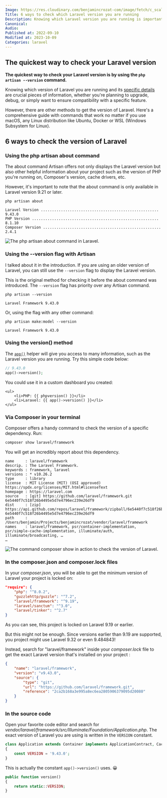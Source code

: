 ```yaml
---
Image: https://res.cloudinary.com/benjamincrozat-com/image/fetch/c_scale,f_webp,q_auto,w_1200/https://life-long-bunny.fra1.digitaloceanspaces.com/media-library/production/3/programmer_v_02_pbqu54.jpg
Title: 6 ways to check which Laravel version you are running
Description: Knowing which Laravel version you are running is important before you start writing code on a new project. There are multiple ways to do so.
Canonical: 
Audio:
Published at: 2022-09-10
Modified at: 2023-10-09
Categories: laravel
---
```


## The quickest way to check your Laravel version

**The quickest way to check your Laravel version is by using the `php artisan --version` command.**

Knowing which version of Laravel you are running and its [specific details](/laravel-versions) are crucial pieces of information, whether you're planning to upgrade, debug, or simply want to ensure compatibility with a specific feature.

However, there are other methods to get the version of Laravel. Here's a comprehensive guide with commands that work no matter if you use macOS, any Linux distribution like Ubuntu, Docker or WSL (Windows Subsystem for Linux).

## 6 ways to check the version of Laravel

### Using the php artisan about command

The about command Artisan offers not only displays the Laravel version but also other helpful information about your project such as the version of PHP you're running on, Composer's version, cache drivers, etc.

However, it's important to note that the about command is only available in Laravel version 9.21 or later.

```
php artisan about
  
Laravel Version ..................................................... 9.43.0  
PHP Version ......................................................... 8.1.10  
Composer Version ..................................................... 2.4.1
```

![The php artisan about command in Laravel.](https://life-long-bunny.fra1.digitaloceanspaces.com/media-library/production/73/conversions/CleanShot_2023-04-21_at_12.03.38_2x_ydqmbj-medium.jpg)

### Using the --version flag with Artisan

I talked about it in the introduction. If you are using an older version of Laravel, you can still use the `--version` flag to display the Laravel version.

This is the original method for checking it before the about command was introduced. The `--version` flag has priority over any Artisan command.

```
php artisan --version

Laravel Framework 9.43.0
```

Or, using the flag with any other command:

```
php artisan make:model --version

Laravel Framework 9.43.0
```

### Using the version() method

The [`app()`](https://laravel.com/docs/helpers#method-app) helper will give you access to many information, such as the Laravel version you are running. Try this simple code below:

```php
// 9.43.0
app()->version();
```

You could use it in a custom dashboard you created:

```blade
<ul>
    <li>PHP: {{ phpversion() }}</li>
    <li>Laravel: {{ app()->version() }}</li>
</ul>
```

### Via Composer in your terminal

Composer offers a handy command to check the version of a specific dependency. Run:

```bash
composer show laravel/framework
```

You will get an incredibly report about this dependency.

```
name     : laravel/framework
descrip. : The Laravel Framework.
keywords : framework, laravel
versions : * v10.26.2
type     : library
license  : MIT License (MIT) (OSI approved) https://spdx.org/licenses/MIT.html#licenseText
homepage : https://laravel.com
source   : [git] https://github.com/laravel/framework.git 6e5440f7c518f26b4495e5d7e4796ec239e26df9
dist     : [zip] https://api.github.com/repos/laravel/framework/zipball/6e5440f7c518f26b4495e5d7e4796ec239e26df9 6e5440f7c518f26b4495e5d7e4796ec239e26df9
path     : /Users/benjamin/Projects/benjamincrozat/vendor/laravel/framework
names    : laravel/framework, psr/container-implementation, psr/simple-cache-implementation, illuminate/auth, illuminate/broadcasting, …
…
```

![The command `composer show` in action to check the version of Laravel.](https://life-long-bunny.fra1.digitaloceanspaces.com/media-library/production/191/conversions/hLcwhyE2sPfLN94vR633i9MKlI8865-metaQ2xlYW5TaG90IDIwMjMtMTAtMDkgYXQgMTYuNDAuMzBAMngucG5n--medium.jpg)

### In the composer.json and composer.lock files

In your *composer.json*, you will be able to get the minimum version of Laravel your project is locked on:

```json
"require": {
    "php": "^8.0.2",
    "guzzlehttp/guzzle": "^7.2",
    "laravel/framework": "^9.19",
    "laravel/sanctum": "^3.0",
    "laravel/tinker": "^2.7"
}
```

As you can see, this project is locked on Laravel 9.19 or earlier.

But this might not be enough. Since versions earlier than 9.19 are supported, you project might use Laravel 9.32 or even 9.484843!

Instead, search for "laravel/framework" inside your *composer.lock* file to get the exact Laravel version that's installed on your project :

```json
{
    "name": "laravel/framework",
    "version": "v9.43.0",
    "source": {
        "type": "git",
        "url": "https://github.com/laravel/framework.git",
        "reference": "2ca2b168a3e995a8ec6ea2805906379095d20080"
    }
}
```

### In the source code

Open your favorite code editor and search for *vendor/laravel/framework/src/Illuminate/Foundation/Application.php*. The exact version of Laravel you are using is written in the `VERSION` constant.

```php
class Application extends Container implements ApplicationContract, CachesConfiguration, CachesRoutes, HttpKernelInterface
{
    const VERSION = '9.43.0';
}
```

This is actually the constant `app()->version()` uses. 😀

```php
public function version()
{
    return static::VERSION;
}
```

